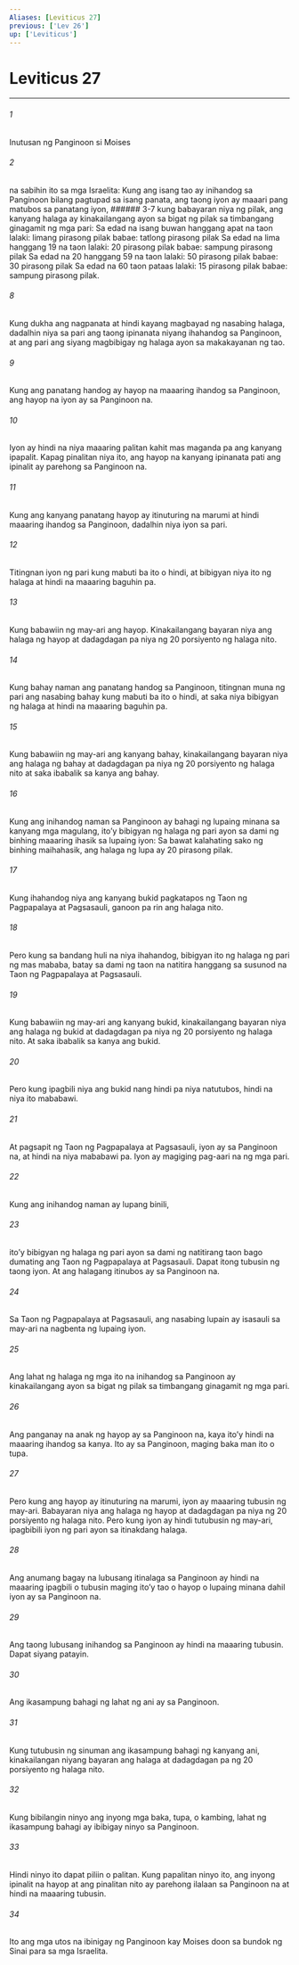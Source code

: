 ```yaml
---
Aliases: [Leviticus 27]
previous: ['Lev 26']
up: ['Leviticus']
---
```

# Leviticus 27

***






















###### 1 










Inutusan ng Panginoon si Moises 





















###### 2 










na sabihin ito sa mga Israelita: Kung ang isang tao ay inihandog sa Panginoon bilang pagtupad sa isang panata, ang taong iyon ay maaari pang matubos sa panatang iyon, ###### 3-7 kung babayaran niya ng pilak, ang kanyang halaga ay kinakailangang ayon sa bigat ng pilak sa timbangang ginagamit ng mga pari: Sa edad na isang buwan hanggang apat na taon lalaki: limang pirasong pilak babae: tatlong pirasong pilak Sa edad na lima hanggang 19 na taon lalaki: 20 pirasong pilak babae: sampung pirasong pilak Sa edad na 20 hanggang 59 na taon lalaki: 50 pirasong pilak babae: 30 pirasong pilak Sa edad na 60 taon pataas lalaki: 15 pirasong pilak babae: sampung pirasong pilak. 





















###### 8 










Kung dukha ang nagpanata at hindi kayang magbayad ng nasabing halaga, dadalhin niya sa pari ang taong ipinanata niyang ihahandog sa Panginoon, at ang pari ang siyang magbibigay ng halaga ayon sa makakayanan ng tao. 





















###### 9 










Kung ang panatang handog ay hayop na maaaring ihandog sa Panginoon, ang hayop na iyon ay sa Panginoon na. 





















###### 10 










Iyon ay hindi na niya maaaring palitan kahit mas maganda pa ang kanyang ipapalit. Kapag pinalitan niya ito, ang hayop na kanyang ipinanata pati ang ipinalit ay parehong sa Panginoon na. 





















###### 11 










Kung ang kanyang panatang hayop ay itinuturing na marumi at hindi maaaring ihandog sa Panginoon, dadalhin niya iyon sa pari. 





















###### 12 










Titingnan iyon ng pari kung mabuti ba ito o hindi, at bibigyan niya ito ng halaga at hindi na maaaring baguhin pa. 





















###### 13 










Kung babawiin ng may-ari ang hayop. Kinakailangang bayaran niya ang halaga ng hayop at dadagdagan pa niya ng 20 porsiyento ng halaga nito. 





















###### 14 










Kung bahay naman ang panatang handog sa Panginoon, titingnan muna ng pari ang nasabing bahay kung mabuti ba ito o hindi, at saka niya bibigyan ng halaga at hindi na maaaring baguhin pa. 





















###### 15 










Kung babawiin ng may-ari ang kanyang bahay, kinakailangang bayaran niya ang halaga ng bahay at dadagdagan pa niya ng 20 porsiyento ng halaga nito at saka ibabalik sa kanya ang bahay. 





















###### 16 










Kung ang inihandog naman sa Panginoon ay bahagi ng lupaing minana sa kanyang mga magulang, itoʼy bibigyan ng halaga ng pari ayon sa dami ng binhing maaaring ihasik sa lupaing iyon: Sa bawat kalahating sako ng binhing maihahasik, ang halaga ng lupa ay 20 pirasong pilak. 





















###### 17 










Kung ihahandog niya ang kanyang bukid pagkatapos ng Taon ng Pagpapalaya at Pagsasauli, ganoon pa rin ang halaga nito. 





















###### 18 










Pero kung sa bandang huli na niya ihahandog, bibigyan ito ng halaga ng pari ng mas mababa, batay sa dami ng taon na natitira hanggang sa susunod na Taon ng Pagpapalaya at Pagsasauli. 





















###### 19 










Kung babawiin ng may-ari ang kanyang bukid, kinakailangang bayaran niya ang halaga ng bukid at dadagdagan pa niya ng 20 porsiyento ng halaga nito. At saka ibabalik sa kanya ang bukid. 





















###### 20 










Pero kung ipagbili niya ang bukid nang hindi pa niya natutubos, hindi na niya ito mababawi. 





















###### 21 










At pagsapit ng Taon ng Pagpapalaya at Pagsasauli, iyon ay sa Panginoon na, at hindi na niya mababawi pa. Iyon ay magiging pag-aari na ng mga pari. 





















###### 22 










Kung ang inihandog naman ay lupang binili, 





















###### 23 










itoʼy bibigyan ng halaga ng pari ayon sa dami ng natitirang taon bago dumating ang Taon ng Pagpapalaya at Pagsasauli. Dapat itong tubusin ng taong iyon. At ang halagang itinubos ay sa Panginoon na. 





















###### 24 










Sa Taon ng Pagpapalaya at Pagsasauli, ang nasabing lupain ay isasauli sa may-ari na nagbenta ng lupaing iyon. 





















###### 25 










Ang lahat ng halaga ng mga ito na inihandog sa Panginoon ay kinakailangang ayon sa bigat ng pilak sa timbangang ginagamit ng mga pari. 





















###### 26 










Ang panganay na anak ng hayop ay sa Panginoon na, kaya itoʼy hindi na maaaring ihandog sa kanya. Ito ay sa Panginoon, maging baka man ito o tupa. 





















###### 27 










Pero kung ang hayop ay itinuturing na marumi, iyon ay maaaring tubusin ng may-ari. Babayaran niya ang halaga ng hayop at dadagdagan pa niya ng 20 porsiyento ng halaga nito. Pero kung iyon ay hindi tutubusin ng may-ari, ipagbibili iyon ng pari ayon sa itinakdang halaga. 





















###### 28 










Ang anumang bagay na lubusang itinalaga sa Panginoon ay hindi na maaaring ipagbili o tubusin maging itoʼy tao o hayop o lupaing minana dahil iyon ay sa Panginoon na. 





















###### 29 










Ang taong lubusang inihandog sa Panginoon ay hindi na maaaring tubusin. Dapat siyang patayin. 





















###### 30 










Ang ikasampung bahagi ng lahat ng ani ay sa Panginoon. 





















###### 31 










Kung tutubusin ng sinuman ang ikasampung bahagi ng kanyang ani, kinakailangan niyang bayaran ang halaga at dadagdagan pa ng 20 porsiyento ng halaga nito. 





















###### 32 










Kung bibilangin ninyo ang inyong mga baka, tupa, o kambing, lahat ng ikasampung bahagi ay ibibigay ninyo sa Panginoon. 





















###### 33 










Hindi ninyo ito dapat piliin o palitan. Kung papalitan ninyo ito, ang inyong ipinalit na hayop at ang pinalitan nito ay parehong ilalaan sa Panginoon na at hindi na maaaring tubusin. 





















###### 34 










Ito ang mga utos na ibinigay ng Panginoon kay Moises doon sa bundok ng Sinai para sa mga Israelita.
